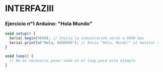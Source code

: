 # INTERFAZIII
### Ejercicio n°1 Arduino: "Hola Mundo"

```js
void setup() {
  Serial.begin(9600); // Inicia la comunicación serie a 9600 bps
  Serial.println("Hola, ñññññññ"); // Envía "Hola, Mundo!" al monitor serie
}

void loop() {
  // No es necesario poner nada en el loop para este ejemplo
}
```


